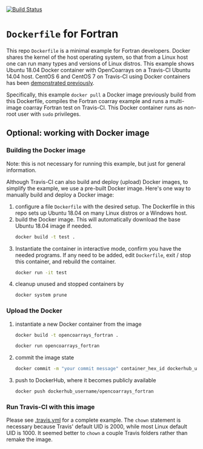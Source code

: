 [![Build Status](https://travis-ci.com/scivision/docker-fortran.svg?branch=master)](https://travis-ci.com/scivision/docker-fortran)

# `Dockerfile` for Fortran

This repo `Dockerfile` is a minimal example for Fortran developers.
Docker shares the kernel of the host operating system, so that from a Linux host one can run many types and versions of Linux distros.
This example shows Ubuntu 18.04 Docker container with OpenCoarrays on a Travis-CI Ubuntu 14.04 host.
CentOS 6 and CentOS 7 on Travis-CI using Docker containers has been 
[demonstrated previously](https://derekweitzel.com/2016/05/03/building-centos-packages-on-travisci/).

Specifically, this example `docker pull` a Docker image previously build from this Dockerfile, compiles the Fortran coarray example and runs a multi-image coarray Fortran test on Travis-CI.
This Docker container runs as non-root user with `sudo` privileges.

## Optional: working with Docker image

### Building the Docker image

Note: this is not necessary for running this example, but just for general information.

Although Travis-CI can also build and deploy (upload) Docker images, to simplify the example, we use a pre-built Docker image.
Here's one way to manually build and deploy a Docker image:

1. configure a file `Dockerfile` with the desired setup. The Dockerfile in this repo sets up Ubuntu 18.04 on many Linux distros or a Windows host.
2. build the Docker image. This will automatically download the base Ubuntu 18.04 image if needed.
   ```sh
   docker build -t test .
   ```
3. Instantiate the container in interactive mode, confirm you have the needed programs.
   If any need to be added, edit `Dockerfile`, exit / stop this container, and rebuild the container.
   ```sh
   docker run -it test
   ```
4. cleanup unused and stopped containers by
   ```sh
   docker system prune
   ```


### Upload the Docker
1. instantiate a new Docker container from the image
   ```sh
   docker build -t opencoarrays_fortran .
   
   docker run opencoarrays_fortran
   ```
2. commit the image state
   ```sh
   docker commit -m "your commit message" container_hex_id dockerhub_username/opencoarrays_fortran
   ```
3. push to DockerHub, where it becomes publicly available
   ```sh
   docker push dockerhub_username/opencoarrays_fortran
   ```
   
   
### Run Travis-CI with this image

Please see [.travis.yml](./.travis.yml) for a complete example.
The `chown` statement is necessary because Travis' default UID is 2000, while most Linux default UID is 1000.
It seemed better to `chown` a couple Travis folders rather than remake the image.
